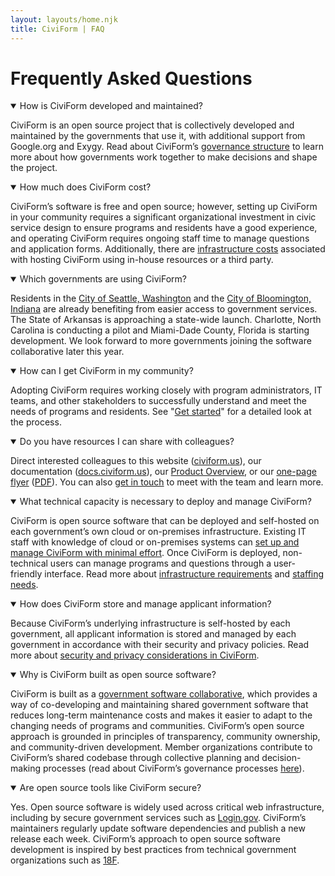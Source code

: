 ```yaml
---
layout: layouts/home.njk
title: CiviForm | FAQ
---
```


# Frequently Asked Questions

<cagov-accordion>
  <details open>
    <summary>How is CiviForm developed and maintained?</summary>
    <div class="accordion-body">
      <p>CiviForm is an open source project that is collectively developed and maintained by the governments that use it, with additional support from Google.org and Exygy. Read about CiviForm’s <a href="https://docs.civiform.us/governance-and-management/governance">governance structure</a> to learn more about how governments work together to make decisions and shape the project.</p>
    </div>
  </details>
</cagov-accordion>
<cagov-accordion>
  <details open>
    <summary>How much does CiviForm cost?</summary>
    <div class="accordion-body">
    <p>CiviForm’s software is free and open source; however, setting up CiviForm in your community requires a significant organizational investment in civic service design to ensure programs and residents have a good experience, and operating CiviForm requires ongoing staff time to manage questions and application forms. Additionally, there are <a href="https://docs.civiform.us/it-manual/infrastructure-requirements">infrastructure costs</a> associated with hosting CiviForm using in-house resources or a third party.</p>
    </div>
  </details>
</cagov-accordion>
<cagov-accordion>
  <details open>
    <summary>Which governments are using CiviForm?</summary>
    <div class="accordion-body">
    <p>Residents in the <a href="https://civiform.seattle.gov/">City of Seattle, Washington</a> and the <a href="https://civiform.bloomington.in.gov/">City of Bloomington, Indiana</a> are already benefiting from easier access to government services. The State of Arkansas is approaching a state-wide launch. Charlotte, North Carolina is conducting a pilot and Miami-Dade County, Florida is starting development. We look forward to more governments joining the software collaborative later this year.</p>
    </div>
  </details>
</cagov-accordion>
<cagov-accordion>
  <details open>
    <summary>How can I get CiviForm in my community?</summary>
    <div class="accordion-body">
    <p>Adopting CiviForm requires working closely with program administrators, IT teams, and other stakeholders to successfully understand and meet the needs of programs and residents. See "<a href="/contact">Get started</a>" for a detailed look at the process.</p>
    </div>
  </details>
</cagov-accordion>
<cagov-accordion>
  <details open>
    <summary>Do you have resources I can share with colleagues?</summary>
    <div class="accordion-body">
    <p>Direct interested colleagues to this website (<a href="https://civiform.us" target="_blank">civiform.us</a>), our documentation (<a href="https://docs.civiform.us" target="_blank">docs.civiform.us</a>), our <a href="https://docs.google.com/presentation/d/1ZissgzK4Qdf48q9IAVfeK6e3WSIPtUev40atgmIGEf0/preview" target="_blank">Product Overview</a>, or our <a href="https://docs.google.com/presentation/d/14sIo4oyKUj0HaIx7_G8BsaCpvqW3PB04T53JA_4SQ78/preview" target="_blank">one-page flyer</a> (<a href="https://docs.google.com/presentation/d/14sIo4oyKUj0HaIx7_G8BsaCpvqW3PB04T53JA_4SQ78/export/pdf">PDF</a>). You can also <a href="https://civiform.us/contact/">get in touch</a> to meet with the team and learn more.</p>
    </div>
  </details>
</cagov-accordion>
<cagov-accordion>
  <details open>
    <summary>What technical capacity is necessary to deploy and manage CiviForm?</summary>
    <div class="accordion-body">
    <p>CiviForm is open source software that can be deployed and self-hosted on each government’s own cloud or on-premises infrastructure. Existing IT staff with knowledge of cloud or on-premises systems can <a href="https://docs.civiform.us/it-manual/sre-playbook/initial-deployment">set up and manage CiviForm with minimal effort</a>. Once CiviForm is deployed, non-technical users can manage programs and questions through a user-friendly interface. Read more about <a href="https://docs.civiform.us/it-manual/infrastructure-requirements">infrastructure requirements</a> and <a href="https://docs.civiform.us/user-manual/operational-resources/civic-entity-staffing-overview">staffing needs</a>.</p>
    </div>
  </details>
</cagov-accordion>
<cagov-accordion>
  <details open>
    <summary>How does CiviForm store and manage applicant information?</summary>
    <div class="accordion-body">
    <p>Because CiviForm’s underlying infrastructure is self-hosted by each government, all applicant information is stored and managed by each government in accordance with their security and privacy policies. Read more about <a href="https://docs.civiform.us/user-manual/onboarding-guide/security-and-privacy">security and privacy considerations in CiviForm</a>.</p>
    </div>
  </details>
</cagov-accordion>
<cagov-accordion>
  <details open>
    <summary>Why is CiviForm built as open source software?</summary>
    <div class="accordion-body">
    <p>CiviForm is built as a <a href="https://softwarecollaborative.org/">government software collaborative</a>, which provides a way of co-developing and maintaining shared government software that reduces long-term maintenance costs and makes it easier to adapt to the changing needs of programs and communities. CiviForm’s open source approach is grounded in principles of transparency, community ownership, and community-driven development. Member organizations contribute to CiviForm’s shared codebase through collective planning and decision-making processes (read about CiviForm’s governance processes <a href="https://docs.civiform.us/governance-and-management/governance">here</a>).</p>
    </div>
  </details>
</cagov-accordion>
<cagov-accordion>
  <details open>
    <summary>Are open source tools like CiviForm secure?</summary>
    <div class="accordion-body">
    <p>Yes. Open source software is widely used across critical web infrastructure, including by secure government services such as <a href="https://github.com/18F/identity-idp">Login.gov</a>. CiviForm’s maintainers regularly update software dependencies and publish a new release each week. CiviForm’s approach to open source software development is inspired by best practices from technical government organizations such as <a href="https://18f.gsa.gov/open-source-policy/">18F</a>.</p>
    </div>
  </details>
</cagov-accordion>
